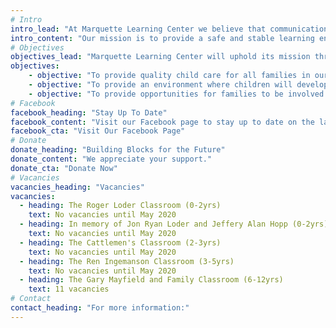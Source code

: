 ```yaml
---
# Intro
intro_lead: "At Marquette Learning Center we believe that communication is an important aspect of your child's success and vital to building strong parent/teacher relationships."
intro_content: "Our mission is to provide a safe and stable learning environment that nurtures a foundation for lifelong success through developmentally appropriate curriculum that stimulates the social, emotional, cognitive, and physical growth of each individual child."
# Objectives
objectives_lead: "Marquette Learning Center will uphold its mission through the following objectives:"
objectives:
    - objective: "To provide quality child care for all families in our community and surrounding areas in a nurturing, loving and educational environment."
    - objective: "To provide an environment where children will develop positive social skills while learning about their world though age-appropriate play, projects, and activities."
    - objective: "To provide opportunities for families to be involved with their children's education and have access to parenting support and education resources."
# Facebook
facebook_heading: "Stay Up To Date"
facebook_content: "Visit our Facebook page to stay up to date on the latest news."
facebook_cta: "Visit Our Facebook Page"
# Donate
donate_heading: "Building Blocks for the Future"
donate_content: "We appreciate your support."
donate_cta: "Donate Now"
# Vacancies
vacancies_heading: "Vacancies"
vacancies:
  - heading: The Roger Loder Classroom (0-2yrs)
    text: No vacancies until May 2020
  - heading: In memory of Jon Ryan Loder and Jeffery Alan Hopp (0-2yrs)
    text: No vacancies until May 2020
  - heading: The Cattlemen's Classroom (2-3yrs)
    text: No vacancies until May 2020
  - heading: The Ren Ingemanson Classroom (3-5yrs)
    text: No vacancies until May 2020
  - heading: The Gary Mayfield and Family Classroom (6-12yrs)
    text: 11 vacancies
# Contact
contact_heading: "For more information:"
---
```

